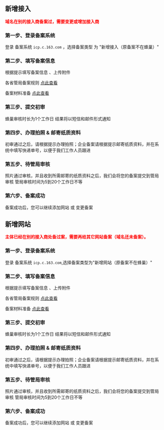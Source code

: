 
## 新增接入
<font color=red>**域名在别的接入商备案过，需要变更或增加接入商**</font>

### 第一步、登录备案系统

登录 备案系统 `icp.c.163.com` ，选择备案类型 为 "新增接入（原备案不在蜂巢）"

### 第二步、填写备案信息

根据提示填写备案信息 、上传附件

各省管局备案规则 [点此查看](../各省管局规则/北京地区.md)

备案材料准备 [点此查看](../备案基础知识/备案材料准备.md)

### 第三步、提交初审

蜂巢审核时长为1个工作日
结果将以短信和邮件形式通知

### 第四步、办理拍照 & 邮寄纸质资料

初审通过之后，请根据提示办理拍照；企业备案请根据提示邮寄纸质资料，并在系统中填写快递单号，以便于我们工作人员跟进

### 第五步、待管局审核

照片通过审核，并且收到所需邮寄的纸质资料之后，我们会将您的备案提交到管局审核
管局审核时间为5到20个工作日不等

### 第六步、备案成功

备案成功后，您可以继续添加网站 或 变更备案

## 新增网站

<font color=red>**主体已经在别的接入商处备过案，需要再给其它网站备案（域名还未备案）。**</font>
### 第一步、登录备案系统
登录 备案系统 `icp.c.163.com`,选择备案类型为"新增网站（原备案不在蜂巢）"

### 第二步、填写备案信息
根据提示填写备案信息 、上传附件

各省管局备案规则 [点此查看](../各省管局规则/北京地区.md)

备案材料准备  [点此查看](../备案基础知识/备案材料准备.md)

### 第三步、提交初审

蜂巢审核时长为1个工作日
结果将以短信和邮件形式通知

### 第四步、办理拍照 & 邮寄纸质资料

初审通过之后，请根据提示办理拍照；企业备案请根据提示邮寄纸质资料，并在系统中填写快递单号，以便于我们工作人员跟进

### 第五步、待管局审核

照片通过审核，并且收到所需邮寄的纸质资料之后，我们会将您的备案提交到管局审核
管局审核时间为5到20个工作日不等

### 第六步、备案成功
备案成功后，您可以继续添加网站 或 变更备案


  [1]: a
